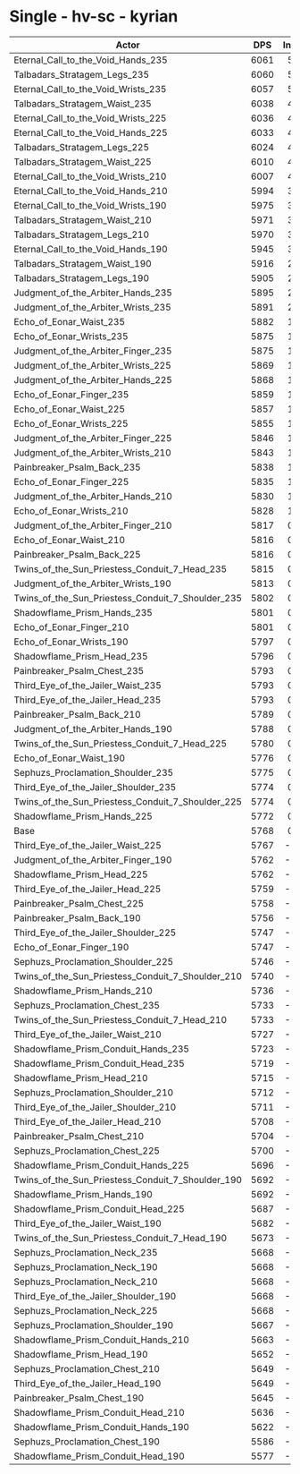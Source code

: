 # Single - hv-sc - kyrian
| Actor | DPS | Increase |
|---|:---:|:---:|
|Eternal_Call_to_the_Void_Hands_235|6061|5.08%|
|Talbadars_Stratagem_Legs_235|6060|5.07%|
|Eternal_Call_to_the_Void_Wrists_235|6057|5.01%|
|Talbadars_Stratagem_Waist_235|6038|4.70%|
|Eternal_Call_to_the_Void_Wrists_225|6036|4.65%|
|Eternal_Call_to_the_Void_Hands_225|6033|4.60%|
|Talbadars_Stratagem_Legs_225|6024|4.44%|
|Talbadars_Stratagem_Waist_225|6010|4.20%|
|Eternal_Call_to_the_Void_Wrists_210|6007|4.15%|
|Eternal_Call_to_the_Void_Hands_210|5994|3.92%|
|Eternal_Call_to_the_Void_Wrists_190|5975|3.59%|
|Talbadars_Stratagem_Waist_210|5971|3.52%|
|Talbadars_Stratagem_Legs_210|5970|3.52%|
|Eternal_Call_to_the_Void_Hands_190|5945|3.07%|
|Talbadars_Stratagem_Waist_190|5916|2.58%|
|Talbadars_Stratagem_Legs_190|5905|2.39%|
|Judgment_of_the_Arbiter_Hands_235|5895|2.21%|
|Judgment_of_the_Arbiter_Wrists_235|5891|2.14%|
|Echo_of_Eonar_Waist_235|5882|1.99%|
|Echo_of_Eonar_Wrists_235|5875|1.86%|
|Judgment_of_the_Arbiter_Finger_235|5875|1.86%|
|Judgment_of_the_Arbiter_Wrists_225|5869|1.76%|
|Judgment_of_the_Arbiter_Hands_225|5868|1.74%|
|Echo_of_Eonar_Finger_235|5859|1.58%|
|Echo_of_Eonar_Waist_225|5857|1.55%|
|Echo_of_Eonar_Wrists_225|5855|1.52%|
|Judgment_of_the_Arbiter_Finger_225|5846|1.36%|
|Judgment_of_the_Arbiter_Wrists_210|5843|1.31%|
|Painbreaker_Psalm_Back_235|5838|1.22%|
|Echo_of_Eonar_Finger_225|5835|1.16%|
|Judgment_of_the_Arbiter_Hands_210|5830|1.09%|
|Echo_of_Eonar_Wrists_210|5828|1.05%|
|Judgment_of_the_Arbiter_Finger_210|5817|0.86%|
|Echo_of_Eonar_Waist_210|5816|0.85%|
|Painbreaker_Psalm_Back_225|5816|0.84%|
|Twins_of_the_Sun_Priestess_Conduit_7_Head_235|5815|0.81%|
|Judgment_of_the_Arbiter_Wrists_190|5813|0.78%|
|Twins_of_the_Sun_Priestess_Conduit_7_Shoulder_235|5802|0.60%|
|Shadowflame_Prism_Hands_235|5801|0.58%|
|Echo_of_Eonar_Finger_210|5801|0.58%|
|Echo_of_Eonar_Wrists_190|5797|0.50%|
|Shadowflame_Prism_Head_235|5796|0.50%|
|Painbreaker_Psalm_Chest_235|5793|0.45%|
|Third_Eye_of_the_Jailer_Waist_235|5793|0.44%|
|Third_Eye_of_the_Jailer_Head_235|5793|0.44%|
|Painbreaker_Psalm_Back_210|5789|0.37%|
|Judgment_of_the_Arbiter_Hands_190|5788|0.35%|
|Twins_of_the_Sun_Priestess_Conduit_7_Head_225|5780|0.21%|
|Echo_of_Eonar_Waist_190|5776|0.15%|
|Sephuzs_Proclamation_Shoulder_235|5775|0.12%|
|Third_Eye_of_the_Jailer_Shoulder_235|5774|0.12%|
|Twins_of_the_Sun_Priestess_Conduit_7_Shoulder_225|5774|0.12%|
|Shadowflame_Prism_Hands_225|5772|0.07%|
|Base|5768|0.00%|
|Third_Eye_of_the_Jailer_Waist_225|5767|-0.01%|
|Judgment_of_the_Arbiter_Finger_190|5762|-0.09%|
|Shadowflame_Prism_Head_225|5762|-0.11%|
|Third_Eye_of_the_Jailer_Head_225|5759|-0.15%|
|Painbreaker_Psalm_Chest_225|5758|-0.17%|
|Painbreaker_Psalm_Back_190|5756|-0.21%|
|Third_Eye_of_the_Jailer_Shoulder_225|5747|-0.35%|
|Echo_of_Eonar_Finger_190|5747|-0.36%|
|Sephuzs_Proclamation_Shoulder_225|5746|-0.37%|
|Twins_of_the_Sun_Priestess_Conduit_7_Shoulder_210|5740|-0.47%|
|Shadowflame_Prism_Hands_210|5736|-0.55%|
|Sephuzs_Proclamation_Chest_235|5733|-0.61%|
|Twins_of_the_Sun_Priestess_Conduit_7_Head_210|5733|-0.61%|
|Third_Eye_of_the_Jailer_Waist_210|5727|-0.70%|
|Shadowflame_Prism_Conduit_Hands_235|5723|-0.77%|
|Shadowflame_Prism_Conduit_Head_235|5719|-0.84%|
|Shadowflame_Prism_Head_210|5715|-0.92%|
|Sephuzs_Proclamation_Shoulder_210|5712|-0.96%|
|Third_Eye_of_the_Jailer_Shoulder_210|5711|-0.98%|
|Third_Eye_of_the_Jailer_Head_210|5708|-1.04%|
|Painbreaker_Psalm_Chest_210|5704|-1.10%|
|Sephuzs_Proclamation_Chest_225|5700|-1.18%|
|Shadowflame_Prism_Conduit_Hands_225|5696|-1.24%|
|Twins_of_the_Sun_Priestess_Conduit_7_Shoulder_190|5692|-1.31%|
|Shadowflame_Prism_Hands_190|5692|-1.32%|
|Shadowflame_Prism_Conduit_Head_225|5687|-1.40%|
|Third_Eye_of_the_Jailer_Waist_190|5682|-1.48%|
|Twins_of_the_Sun_Priestess_Conduit_7_Head_190|5673|-1.64%|
|Sephuzs_Proclamation_Neck_235|5668|-1.72%|
|Sephuzs_Proclamation_Neck_190|5668|-1.72%|
|Sephuzs_Proclamation_Neck_210|5668|-1.73%|
|Third_Eye_of_the_Jailer_Shoulder_190|5668|-1.73%|
|Sephuzs_Proclamation_Neck_225|5668|-1.73%|
|Sephuzs_Proclamation_Shoulder_190|5667|-1.74%|
|Shadowflame_Prism_Conduit_Hands_210|5663|-1.81%|
|Shadowflame_Prism_Head_190|5652|-2.00%|
|Sephuzs_Proclamation_Chest_210|5649|-2.05%|
|Third_Eye_of_the_Jailer_Head_190|5649|-2.05%|
|Painbreaker_Psalm_Chest_190|5645|-2.13%|
|Shadowflame_Prism_Conduit_Head_210|5636|-2.28%|
|Shadowflame_Prism_Conduit_Hands_190|5622|-2.53%|
|Sephuzs_Proclamation_Chest_190|5586|-3.15%|
|Shadowflame_Prism_Conduit_Head_190|5577|-3.31%|
